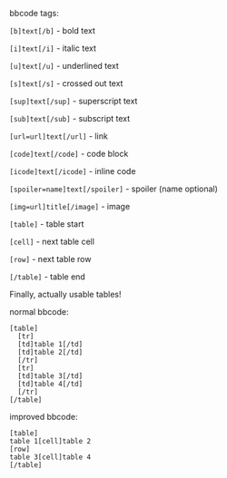 bbcode tags:

`[b]text[/b]` - bold text

`[i]text[/i]` - italic text

`[u]text[/u]` - underlined text

`[s]text[/s]` - crossed out text

`[sup]text[/sup]` - superscript text

`[sub]text[/sub]` - subscript text

`[url=url]text[/url]` - link

`[code]text[/code]` - code block

`[icode]text[/icode]` - inline code

`[spoiler=name]text[/spoiler]` - spoiler (name optional)

`[img=url]title[/image]` - image

`[table]` - table start

`[cell]` - next table cell

`[row]` - next table row

`[/table]` - table end

Finally, actually usable tables!

normal bbcode:
```
[table]
  [tr]
  [td]table 1[/td]
  [td]table 2[/td]
  [/tr]
  [tr]
  [td]table 3[/td]
  [td]table 4[/td]
  [/tr]
[/table]
```
improved bbcode:
```
[table]
table 1[cell]table 2
[row]
table 3[cell]table 4
[/table]
```

